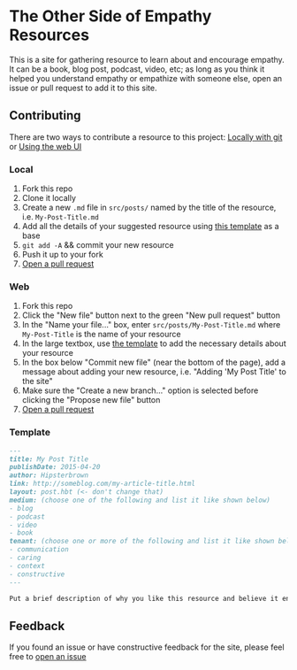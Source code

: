 # The Other Side of Empathy Resources

This is a site for gathering resource to learn about and encourage empathy. It can be a book, blog post, podcast, video, etc; as long as you think it helped you understand empathy or empathize with someone else, open an issue or pull request to add it to this site. 

## Contributing

There are two ways to contribute a resource to this project: [Locally with git](#local) or [Using the web UI](#web)


### Local

1. Fork this repo 
2. Clone it locally
3. Create a new `.md` file in `src/posts/` named by the title of the resource, i.e. `My-Post-Title.md`
4. Add all the details of your suggested resource using [this template](#template) as a base
5. `git add -A` && commit your new resource
6. Push it up to your fork
7. [Open a pull request](https://github.com/HipsterBrown/the-other-side-of-empathy/pulls)


### Web

1. Fork this repo 
1. Click the "New file" button next to the green "New pull request" button
2. In the "Name your file..." box, enter `src/posts/My-Post-Title.md` where `My-Post-Title` is the name of your resource
3. In the large textbox, use [the template](#template) to add the necessary details about your resource
4. In the box below "Commit new file" (near the bottom of the page), add a message about adding your new resource, i.e. "Adding 'My Post Title' to the site"
5. Make sure the "Create a new branch..." option is selected before clicking the "Propose new file" button
6. [Open a pull request](https://github.com/HipsterBrown/the-other-side-of-empathy/pulls)


### Template

```markdown
---
title: My Post Title
publishDate: 2015-04-20
author: Hipsterbrown
link: http://someblog.com/my-article-title.html
layout: post.hbt (<- don't change that)
medium: (choose one of the following and list it like shown below)
- blog
- podcast
- video
- book
tenant: (choose one or more of the following and list it like shown below)
- communication
- caring
- context
- constructive
---

Put a brief description of why you like this resource and believe it encapsulates at least one of the tenants of empathy here in place of this sentence (could also be a paragraph or more, write to your heart's content).
```

## Feedback

If you found an issue or have constructive feedback for the site, please feel free to [open an issue](https://github.com/HipsterBrown/the-other-side-of-empathy/issues/new)
